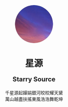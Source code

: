 <p align="center">
    <img src="h.jpg" width="120" height="120" style="border-radius: 50%;">
</p>
<h1 align="center">星源<br>
<p style="font-size: 20px;">Starry Source</p></h1>

<p align="center" class="shields">
    千星源起嬋娟銀河皎皎耀天黛<br>
    萬山越盡扶搖東風浩浩舞乾坤
</p>
